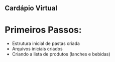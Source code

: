 ## Cardápio Virtual ##

# Primeiros Passos:

- Estrutura inicial de pastas criada
- Arquivos iniciais criados
- Criando a lista de produtos (lanches e bebidas)